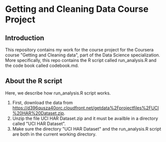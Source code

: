 # Getting and Cleaning Data Course Project

## Introduction
This repository contains my work for the course project for the Coursera course "Getting and Cleaning data", part of the Data Science specialization. More specifically, this repo contains the R script called run_analysis.R and the code book called codebook.md.

## About the R script
Here, we describe how run_analysis.R script works.

1. First, download the data from https://d396qusza40orc.cloudfront.net/getdata%2Fprojectfiles%2FUCI%20HAR%20Dataset.zip.
2. Unzip the file UCI HAR Dataset.zip and it must be availble in a directory called "UCI HAR Dataset".
3. Make sure the directory "UCI HAR Dataset" and the run_analysis.R script are both in the current working directory.
